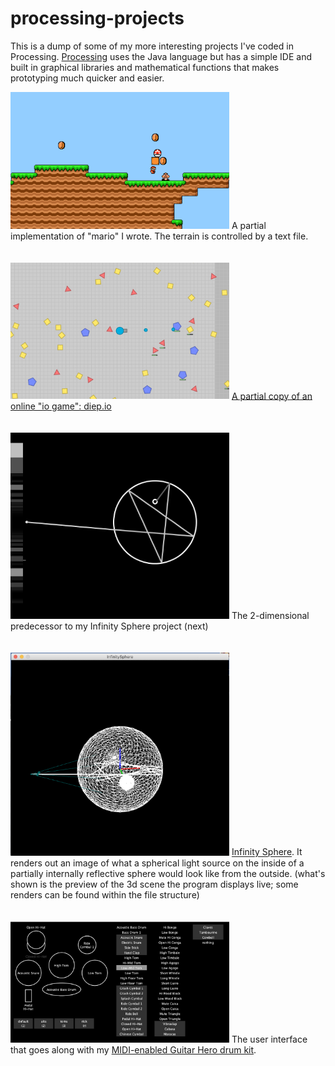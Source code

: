 # processing-projects
This is a dump of some of my more interesting projects I've coded in Processing. <a href=http://https://processing.org/>Processing</a> uses the Java language but has a simple IDE and built in graphical libraries and mathematical functions that makes prototyping much quicker and easier.

<img src = "marioSS.png" width="350">
A partial implementation of "mario" I wrote. The terrain is controlled by a text file.
<br><br><br>

<img src = "diepSS.png" width="350">
<a href = "https://chinmaymurthy474.wixsite.com/portfolio/diep-io-recreation">A partial copy of an online "io game": diep.io</a>
<br><br><br>

<img src = "circleSS.png" width="350">
The 2-dimensional predecessor to my Infinity Sphere project (next)
<br><br><br>

<img src = "sphereSS.png" width="350">
<a href = "https://chinmaymurthy474.wixsite.com/portfolio/custom-infinity-sphere">Infinity Sphere</a>. It renders out an image of what a spherical light source on the inside of a partially internally reflective sphere would look like from the outside. (what's shown is the preview of the 3d scene the program displays live; some renders can be found within the file structure)
<br><br><br>

<img src = "drumSS.png" width="350">
The user interface that goes along with my <a href = "https://chinmaymurthy474.wixsite.com/portfolio/guitar-hero-drum-hacking">MIDI-enabled Guitar Hero drum kit</a>.
<br><br><br>
